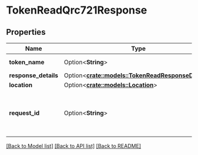 # TokenReadQrc721Response

## Properties

Name | Type | Description | Notes
------------ | ------------- | ------------- | -------------
**token_name** | Option<**String**> | Name of the token | [optional]
**response_details** | Option<[**crate::models::TokenReadResponseDetails**](TokenReadResponseDetails.md)> |  | [optional]
**location** | Option<[**crate::models::Location**](Location.md)> |  | [optional]
**request_id** | Option<**String**> | The ID assigned to a preparation request in Overledger | [optional]

[[Back to Model list]](../README.md#documentation-for-models) [[Back to API list]](../README.md#documentation-for-api-endpoints) [[Back to README]](../README.md)


